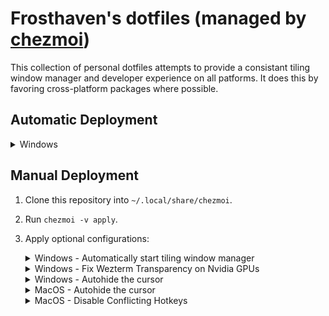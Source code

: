 # Frosthaven's dotfiles (managed by [chezmoi](https://github.com/twpayne/chezmoi))

This collection of personal dotfiles attempts to provide a consistant tiling window manager and developer experience on all patforms. It does this by favoring cross-platform packages where possible.

## Automatic Deployment

<details>

<summary>Windows</summary>

Run the following in an Administrator Powershell terminal and reboot the machine afterward:

```ps1
Set-ExecutionPolicy Bypass -Scope Process -Force
[System.Net.ServicePointManager]::SecurityProtocol = [System.Net.ServicePointManager]::SecurityProtocol -bor 3072

# Install Chocolatey
iex ((New-Object System.Net.WebClient).DownloadString('https://community.chocolatey.org/install.ps1'))

# Wait until choco is available
$maxRetries = 20
$retryCount = 0
while (-not (Get-Command choco -ErrorAction SilentlyContinue)) {
    Start-Sleep -Seconds 2
    $retryCount++
    if ($retryCount -ge $maxRetries) {
        Write-Error "choco not found after waiting. Exiting."
        exit 1
    }
}

# Install packages
choco install git chezmoi -y

# Set execution policy again and enable developer mode
Set-ExecutionPolicy -ExecutionPolicy RemoteSigned -Scope CurrentUser -Force
reg add "HKLM\SOFTWARE\Microsoft\Windows\CurrentVersion\AppModelUnlock" /t REG_DWORD /f /v "AllowDevelopmentWithoutDevLicense" /d 1

# Run chezmoi init as non-admin
Start-Process powershell -ArgumentList 'chezmoi init https://github.com/Frosthaven/dotfiles' -WorkingDirectory $env:USERPROFILE

# Install Visual Studio Community With C++ Workload
winget install --id Microsoft.VisualStudio.2022.BuildTools -e --accept-package-agreements --accept-source-agreements --override "--quiet --wait --norestart --add Microsoft.VisualStudio.Workload.VCTools --includeRecommended --includeOptional"

# Install Rust Toolchain with GCC
if (-not (Get-Command rustc -ErrorAction SilentlyContinue)) { Invoke-WebRequest https://win.rustup.rs/x86_64 -OutFile rustup-init.exe; Start-Process -FilePath rustup-init.exe -ArgumentList "-y" -Wait; Remove-Item rustup-init.exe }; winget install --id MSYS2.MSYS2 -e --accept-package-agreements --accept-source-agreements; $msysBash="C:\msys64\usr\bin\bash.exe"; if (Test-Path $msysBash) { & $msysBash -lc "pacman -Syu --noconfirm mingw-w64-x86_64-toolchain base-devel"; $mingwBin='C:\msys64\mingw64\bin'; $cargoBin=Join-Path $env:USERPROFILE '.cargo\bin'; if (Test-Path (Join-Path $mingwBin 'gcc.exe')) { $env:Path += ';' + $mingwBin + ';' + $cargoBin; rustup target add x86_64-pc-windows-gnu; rustc --version; cargo install rust-analyzer } else { Write-Error 'gcc.exe not found in MSYS2 mingw64' } } else { Write-Error 'MSYS2 bash.exe not found' }

chezmoi update
```

</details>

## Manual Deployment

1. Clone this repository into `~/.local/share/chezmoi`.
2. Run `chezmoi -v apply`.
3. Apply optional configurations:
    <details>
    <summary>Windows - Automatically start tiling window manager</summary>

    - create a shortcut in `shell:startup` with a value of `komorebic.exe start --bar --whkd`
    </details>

    <details>
    <summary>Windows - Fix Wezterm Transparency on Nvidia GPUs</summary>

    - Open NVIDIA Control Panel
    - Go to `Manage 3D Settings`
    - Click the `Program Settings` tab
    - Add wezterm if it isn't already in the list
    - Change `OpenGL GDI Compatibility` to `Prefer compatible`
    - Click Apply
    </details>

    <details>
    <summary>Windows - Autohide the cursor</summary>

    - Download & save [AutoHideMouseCursor](https://www.majorgeeks.com/files/details/autohidemousecursor.html) somewhere safe
    - Run the downloaded exe
    - Enable `Start with Windows`
    - Enable `Hide when a key is pressed`
    - Set the timer range to `3 seconds`
    - Set the strategy to aggressive via `# Options` > `Hide Mouse` > `New Strategy + Aggressive`
    </details>

    <details>
    <summary>MacOS - Autohide the cursor</summary>

    - Access `cursorcerer` from the settings panel or spotlight search
    - Set the automatic timeout to below 5 seconds
    </details>

    <details>
    <summary>MacOS - Disable Conflicting Hotkeys</summary>

    - Open `System Settings` -> `Keyboard` -> `Keyboard Shortcuts` -> `Mission Control`
    - Disable or change all entries that use `ctrl + arrow` keys
    </details>




